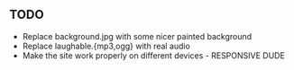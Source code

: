 TODO
----

* Replace background.jpg with some nicer painted background
* Replace laughable.{mp3,ogg} with real audio
* Make the site work properly on different devices - RESPONSIVE DUDE
